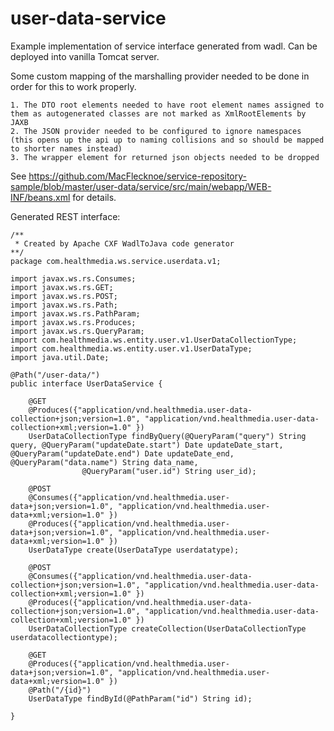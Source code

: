 user-data-service
===========

Example implementation of service interface generated from wadl. Can be deployed into vanilla Tomcat server.

Some custom mapping of the marshalling provider needed to be done in order for this to work properly.

 	1. The DTO root elements needed to have root element names assigned to them as autogenerated classes are not marked as XmlRootElements by JAXB 
 	2. The JSON provider needed to be configured to ignore namespaces (this opens up the api up to naming collisions and so should be mapped to shorter names instead)
 	3. The wrapper element for returned json objects needed to be dropped
 	 
 See https://github.com/MacFlecknoe/service-repository-sample/blob/master/user-data/service/src/main/webapp/WEB-INF/beans.xml for details.


Generated REST interface:

```
/**
 * Created by Apache CXF WadlToJava code generator
**/
package com.healthmedia.ws.service.userdata.v1;

import javax.ws.rs.Consumes;
import javax.ws.rs.GET;
import javax.ws.rs.POST;
import javax.ws.rs.Path;
import javax.ws.rs.PathParam;
import javax.ws.rs.Produces;
import javax.ws.rs.QueryParam;
import com.healthmedia.ws.entity.user.v1.UserDataCollectionType;
import com.healthmedia.ws.entity.user.v1.UserDataType;
import java.util.Date;

@Path("/user-data/")
public interface UserDataService {

    @GET
    @Produces({"application/vnd.healthmedia.user-data-collection+json;version=1.0", "application/vnd.healthmedia.user-data-collection+xml;version=1.0" })
    UserDataCollectionType findByQuery(@QueryParam("query") String query, @QueryParam("updateDate.start") Date updateDate_start, @QueryParam("updateDate.end") Date updateDate_end, @QueryParam("data.name") String data_name, 
                @QueryParam("user.id") String user_id);

    @POST
    @Consumes({"application/vnd.healthmedia.user-data+json;version=1.0", "application/vnd.healthmedia.user-data+xml;version=1.0" })
    @Produces({"application/vnd.healthmedia.user-data+json;version=1.0", "application/vnd.healthmedia.user-data+xml;version=1.0" })
    UserDataType create(UserDataType userdatatype);

    @POST
    @Consumes({"application/vnd.healthmedia.user-data-collection+json;version=1.0", "application/vnd.healthmedia.user-data-collection+xml;version=1.0" })
    @Produces({"application/vnd.healthmedia.user-data-collection+json;version=1.0", "application/vnd.healthmedia.user-data-collection+xml;version=1.0" })
    UserDataCollectionType createCollection(UserDataCollectionType userdatacollectiontype);

    @GET
    @Produces({"application/vnd.healthmedia.user-data+json;version=1.0", "application/vnd.healthmedia.user-data+xml;version=1.0" })
    @Path("/{id}")
    UserDataType findById(@PathParam("id") String id);

}
```
